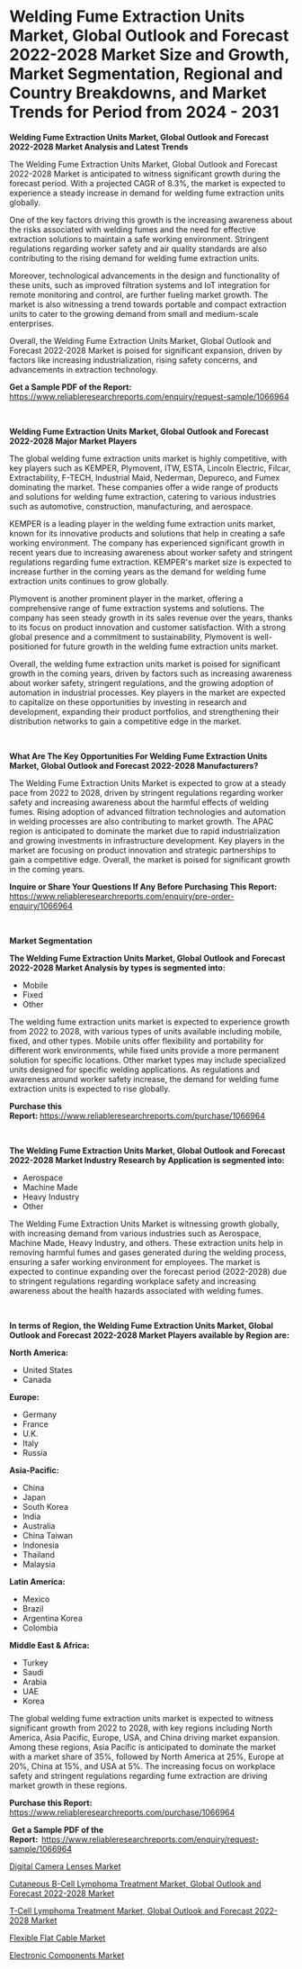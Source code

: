 <p><h1>Welding Fume Extraction Units Market, Global Outlook and Forecast 2022-2028 Market Size and Growth, Market Segmentation, Regional and Country Breakdowns, and Market Trends for Period from 2024 -  2031</h1></p><p><strong>Welding Fume Extraction Units Market, Global Outlook and Forecast 2022-2028 Market Analysis and Latest Trends</strong></p>
<p><p>The Welding Fume Extraction Units Market, Global Outlook and Forecast 2022-2028 Market is anticipated to witness significant growth during the forecast period. With a projected CAGR of 8.3%, the market is expected to experience a steady increase in demand for welding fume extraction units globally.</p><p>One of the key factors driving this growth is the increasing awareness about the risks associated with welding fumes and the need for effective extraction solutions to maintain a safe working environment. Stringent regulations regarding worker safety and air quality standards are also contributing to the rising demand for welding fume extraction units.</p><p>Moreover, technological advancements in the design and functionality of these units, such as improved filtration systems and IoT integration for remote monitoring and control, are further fueling market growth. The market is also witnessing a trend towards portable and compact extraction units to cater to the growing demand from small and medium-scale enterprises.</p><p>Overall, the Welding Fume Extraction Units Market, Global Outlook and Forecast 2022-2028 Market is poised for significant expansion, driven by factors like increasing industrialization, rising safety concerns, and advancements in extraction technology.</p></p>
<p><strong>Get a Sample PDF of the Report:&nbsp;</strong> <a href="https://www.reliableresearchreports.com/enquiry/request-sample/1066964">https://www.reliableresearchreports.com/enquiry/request-sample/1066964</a></p>
<p>&nbsp;</p>
<p><strong>Welding Fume Extraction Units Market, Global Outlook and Forecast 2022-2028 Major Market Players</strong></p>
<p><p>The global welding fume extraction units market is highly competitive, with key players such as KEMPER, Plymovent, ITW, ESTA, Lincoln Electric, Filcar, Extractability, F-TECH, Industrial Maid, Nederman, Depureco, and Fumex dominating the market. These companies offer a wide range of products and solutions for welding fume extraction, catering to various industries such as automotive, construction, manufacturing, and aerospace.</p><p>KEMPER is a leading player in the welding fume extraction units market, known for its innovative products and solutions that help in creating a safe working environment. The company has experienced significant growth in recent years due to increasing awareness about worker safety and stringent regulations regarding fume extraction. KEMPER's market size is expected to increase further in the coming years as the demand for welding fume extraction units continues to grow globally.</p><p>Plymovent is another prominent player in the market, offering a comprehensive range of fume extraction systems and solutions. The company has seen steady growth in its sales revenue over the years, thanks to its focus on product innovation and customer satisfaction. With a strong global presence and a commitment to sustainability, Plymovent is well-positioned for future growth in the welding fume extraction units market.</p><p>Overall, the welding fume extraction units market is poised for significant growth in the coming years, driven by factors such as increasing awareness about worker safety, stringent regulations, and the growing adoption of automation in industrial processes. Key players in the market are expected to capitalize on these opportunities by investing in research and development, expanding their product portfolios, and strengthening their distribution networks to gain a competitive edge in the market.</p></p>
<p>&nbsp;</p>
<p><strong>What Are The Key Opportunities For Welding Fume Extraction Units Market, Global Outlook and Forecast 2022-2028 Manufacturers?</strong></p>
<p><p>The Welding Fume Extraction Units Market is expected to grow at a steady pace from 2022 to 2028, driven by stringent regulations regarding worker safety and increasing awareness about the harmful effects of welding fumes. Rising adoption of advanced filtration technologies and automation in welding processes are also contributing to market growth. The APAC region is anticipated to dominate the market due to rapid industrialization and growing investments in infrastructure development. Key players in the market are focusing on product innovation and strategic partnerships to gain a competitive edge. Overall, the market is poised for significant growth in the coming years.</p></p>
<p><strong>Inquire or Share Your Questions If Any Before Purchasing This Report:</strong> <a href="https://www.reliableresearchreports.com/enquiry/pre-order-enquiry/1066964">https://www.reliableresearchreports.com/enquiry/pre-order-enquiry/1066964</a></p>
<p>&nbsp;</p>
<p><strong>Market Segmentation</strong></p>
<p><strong>The Welding Fume Extraction Units Market, Global Outlook and Forecast 2022-2028 Market Analysis by types is segmented into:</strong></p>
<p><ul><li>Mobile</li><li>Fixed</li><li>Other</li></ul></p>
<p><p>The welding fume extraction units market is expected to experience growth from 2022 to 2028, with various types of units available including mobile, fixed, and other types. Mobile units offer flexibility and portability for different work environments, while fixed units provide a more permanent solution for specific locations. Other market types may include specialized units designed for specific welding applications. As regulations and awareness around worker safety increase, the demand for welding fume extraction units is expected to rise globally.</p></p>
<p><strong>Purchase this Report:&nbsp;</strong><a href="https://www.reliableresearchreports.com/purchase/1066964">https://www.reliableresearchreports.com/purchase/1066964</a></p>
<p>&nbsp;</p>
<p><strong>The Welding Fume Extraction Units Market, Global Outlook and Forecast 2022-2028 Market Industry Research by Application is segmented into:</strong></p>
<p><ul><li>Aerospace</li><li>Machine Made</li><li>Heavy Industry</li><li>Other</li></ul></p>
<p><p>The Welding Fume Extraction Units Market is witnessing growth globally, with increasing demand from various industries such as Aerospace, Machine Made, Heavy Industry, and others. These extraction units help in removing harmful fumes and gases generated during the welding process, ensuring a safer working environment for employees. The market is expected to continue expanding over the forecast period (2022-2028) due to stringent regulations regarding workplace safety and increasing awareness about the health hazards associated with welding fumes.</p></p>
<p>&nbsp;</p>
<p><strong>In terms of Region, the Welding Fume Extraction Units Market, Global Outlook and Forecast 2022-2028 Market Players available by Region are:</strong></p>
<p>
    <p> <strong> North America: </strong>
        <ul>
            <li>United States</li>
            <li>Canada</li>
        </ul>
        </p> 
    <p> <strong> Europe: </strong>
        <ul>
            <li>Germany</li>
            <li>France</li>
            <li>U.K.</li>
            <li>Italy</li>
            <li>Russia</li>
        </ul>
        </p> 
    <p> <strong> Asia-Pacific: </strong>
        <ul>
            <li>China</li>
            <li>Japan</li>
            <li>South Korea</li>
            <li>India</li>
            <li>Australia</li>
            <li>China Taiwan</li>
            <li>Indonesia</li>
            <li>Thailand</li>
            <li>Malaysia</li>
        </ul>
        </p> 
    <p> <strong> Latin America: </strong>
        <ul>
            <li>Mexico</li>
            <li>Brazil</li>
            <li>Argentina Korea</li>
            <li>Colombia</li>
        </ul>
        </p> 
    <p> <strong> Middle East & Africa: </strong>
        <ul>
            <li>Turkey</li>
            <li>Saudi</li>
            <li>Arabia</li>
            <li>UAE</li>
            <li>Korea</li>
        </ul>
    </p>
    </p>
<p><p>The global welding fume extraction units market is expected to witness significant growth from 2022 to 2028, with key regions including North America, Asia Pacific, Europe, USA, and China driving market expansion. Among these regions, Asia Pacific is anticipated to dominate the market with a market share of 35%, followed by North America at 25%, Europe at 20%, China at 15%, and USA at 5%. The increasing focus on workplace safety and stringent regulations regarding fume extraction are driving market growth in these regions.</p></p>
<p><strong>Purchase this Report: </strong><a href="https://www.reliableresearchreports.com/purchase/1066964">https://www.reliableresearchreports.com/purchase/1066964</a></p>
<p>&nbsp;<strong>Get a Sample PDF of the Report:&nbsp;&nbsp;</strong><a href="https://www.reliableresearchreports.com/enquiry/request-sample/1066964">https://www.reliableresearchreports.com/enquiry/request-sample/1066964</a></p>
<p><strong></strong></p>
<p><p><a href="https://medium.com/p/c5fd976c6183/edit">Digital Camera Lenses Market</a></p><p><a href="https://github.com/RickHolmes3/Market-Research-Report-List-3/blob/main/cutaneous-b-cell-lymphoma-treatment-market-global-outlook-and-forecast-2022-2028-market.md">Cutaneous B-Cell Lymphoma Treatment Market, Global Outlook and Forecast 2022-2028 Market</a></p><p><a href="https://github.com/CliffMedina6/Market-Research-Report-List-3/blob/main/t-cell-lymphoma-treatment-market-global-outlook-and-forecast-2022-2028-market.md">T-Cell Lymphoma Treatment Market, Global Outlook and Forecast 2022-2028 Market</a></p><p><a href="https://medium.com/p/d6c1f031c615/edit">Flexible Flat Cable Market</a></p><p><a href="https://medium.com/@madiemurphy1990/electronic-components-nbsp-market-focuses-on-market-share-size-and-projected-forecast-till-2031-10cad4a481d4">Electronic Components Market</a></p></p>